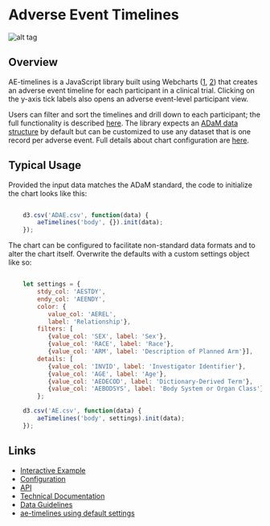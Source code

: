 # Adverse Event Timelines 


![alt tag](https://user-images.githubusercontent.com/31038805/31092946-129c8044-a77e-11e7-9f2f-4ba855684cdf.gif)

## Overview
AE-timelines is a JavaScript library built using Webcharts ([1](https://github.com/RhoInc/Webcharts), [2](https://github.com/RhoInc/webcharts-wrapper-boilerplate)) that creates an adverse event timeline for each participant in a clinical trial. Clicking on the y-axis tick labels also opens an adverse event-level participant view.



Users can filter and sort the timelines and drill down to each participant; the full functionality is described [here](https://github.com/RhoInc/ae-timelines/wiki/User-Requirements).
The library expects an [ADaM data structure](https://www.cdisc.org/system/files/members/standard/foundational/adam/ADaM_OCCDS_v1.0.pdf) by default but can be customized to use any dataset that is one record per adverse event.
Full details about chart configuration are [here](Configuration).

## Typical Usage

Provided the input data matches the ADaM standard, the code to initialize the chart looks like this: 

```javascript

    d3.csv('ADAE.csv', function(data) {
        aeTimelines('body', {}).init(data);
    });

```

The chart can be configured to facilitate non-standard data formats and to alter the chart itself. Overwrite the defaults with a custom settings object like so:

```javascript

    let settings = {
        stdy_col: 'AESTDY',
        endy_col: 'AEENDY',
        color: {
           value_col: 'AEREL',
           label: 'Relationship'},
        filters: [
           {value_col: 'SEX', label: 'Sex'},
           {value_col: 'RACE', label: 'Race'},
           {value_col: 'ARM', label: 'Description of Planned Arm'}],
        details: [
           {value_col: 'INVID', label: 'Investigator Identifier'},
           {value_col: 'AGE', label: 'Age'},
           {value_col: 'AEDECOD', label: 'Dictionary-Derived Term'},
           {value_col: 'AEBODSYS', label: 'Body System or Organ Class'}],
        };

    d3.csv('AE.csv', function(data) {
        aeTimelines('body', settings).init(data);
    });

```


## Links

- [Interactive Example](https://rhoinc.github.io/viz-library/examples/0008-safetyExplorer-default/ae-timelines/)
- [Configuration](https://github.com/RhoInc/ae-timelines/wiki/Configuration) 
- [API](https://github.com/RhoInc/ae-timelines/wiki/API)
- [Technical Documentation](https://github.com/RhoInc/ae-timelines/wiki/Technical-Documentation) 
- [Data Guidelines](https://github.com/RhoInc/ae-timelines/wiki/Data-Guidelines)
- [ae-timelines using default settings](https://rhoinc.github.io/viz-library/examples/0008-safetyExplorer-default/ae-timelines/)
